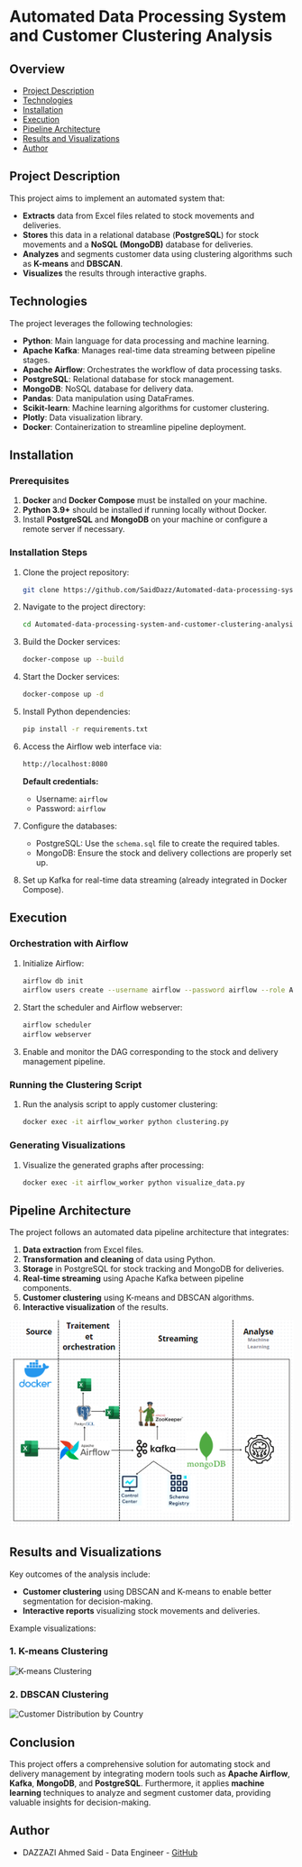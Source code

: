 # Automated Data Processing System and Customer Clustering Analysis

## Overview
- [Project Description](#project-description)
- [Technologies](#technologies)
- [Installation](#installation)
- [Execution](#execution)
- [Pipeline Architecture](#pipeline-architecture)
- [Results and Visualizations](#results-and-visualizations)
- [Author](#author)

## Project Description

This project aims to implement an automated system that:
- **Extracts** data from Excel files related to stock movements and deliveries.
- **Stores** this data in a relational database (**PostgreSQL**) for stock movements and a **NoSQL (MongoDB)** database for deliveries.
- **Analyzes** and segments customer data using clustering algorithms such as **K-means** and **DBSCAN**.
- **Visualizes** the results through interactive graphs.

## Technologies

The project leverages the following technologies:

- **Python**: Main language for data processing and machine learning.
- **Apache Kafka**: Manages real-time data streaming between pipeline stages.
- **Apache Airflow**: Orchestrates the workflow of data processing tasks.
- **PostgreSQL**: Relational database for stock management.
- **MongoDB**: NoSQL database for delivery data.
- **Pandas**: Data manipulation using DataFrames.
- **Scikit-learn**: Machine learning algorithms for customer clustering.
- **Plotly**: Data visualization library.
- **Docker**: Containerization to streamline pipeline deployment.

## Installation

### Prerequisites

1. **Docker** and **Docker Compose** must be installed on your machine.
2. **Python 3.9+** should be installed if running locally without Docker.
3. Install **PostgreSQL** and **MongoDB** on your machine or configure a remote server if necessary.

### Installation Steps

1. Clone the project repository:
    ```bash
    git clone https://github.com/SaidDazz/Automated-data-processing-system-and-customer-clustering-analysis.git
    ```

2. Navigate to the project directory:
    ```bash
    cd Automated-data-processing-system-and-customer-clustering-analysis
    ```

3. Build the Docker services:
    ```bash
    docker-compose up --build
    ```

4. Start the Docker services:
    ```bash
    docker-compose up -d
    ```

5. Install Python dependencies:
    ```bash
    pip install -r requirements.txt
    ```

6. Access the Airflow web interface via:
    ```bash
    http://localhost:8080
    ```
    **Default credentials:**
    - Username: `airflow`
    - Password: `airflow`

7. Configure the databases:
    - PostgreSQL: Use the `schema.sql` file to create the required tables.
    - MongoDB: Ensure the stock and delivery collections are properly set up.

8. Set up Kafka for real-time data streaming (already integrated in Docker Compose).

## Execution

### Orchestration with Airflow

1. Initialize Airflow:
    ```bash
    airflow db init
    airflow users create --username airflow --password airflow --role Admin
    ```

2. Start the scheduler and Airflow webserver:
    ```bash
    airflow scheduler
    airflow webserver
    ```

3. Enable and monitor the DAG corresponding to the stock and delivery management pipeline.

### Running the Clustering Script

1. Run the analysis script to apply customer clustering:
    ```bash
    docker exec -it airflow_worker python clustering.py
    ```

### Generating Visualizations

1. Visualize the generated graphs after processing:
    ```bash
    docker exec -it airflow_worker python visualize_data.py
    ```

## Pipeline Architecture

The project follows an automated data pipeline architecture that integrates:

1. **Data extraction** from Excel files.
2. **Transformation and cleaning** of data using Python.
3. **Storage** in PostgreSQL for stock tracking and MongoDB for deliveries.
4. **Real-time streaming** using Apache Kafka between pipeline components.
5. **Customer clustering** using K-means and DBSCAN algorithms.
6. **Interactive visualization** of the results.

![Architecture](images/Architecture.png)

## Results and Visualizations

Key outcomes of the analysis include:

- **Customer clustering** using DBSCAN and K-means to enable better segmentation for decision-making.
- **Interactive reports** visualizing stock movements and deliveries.

Example visualizations:

### 1. K-means Clustering
![K-means Clustering](path/to/dbscan_clustering.png)

### 2. DBSCAN Clustering
![Customer Distribution by Country](path/to/country_pie_chart.png)

## Conclusion

This project offers a comprehensive solution for automating stock and delivery management by integrating modern tools such as **Apache Airflow**, **Kafka**, **MongoDB**, and **PostgreSQL**. Furthermore, it applies **machine learning** techniques to analyze and segment customer data, providing valuable insights for decision-making.

## Author
- DAZZAZI Ahmed Said - Data Engineer - [GitHub](https://github.com/SaidDazz)
